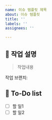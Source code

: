 ```yaml
---
name: 이슈 템플릿 제목
about: 이슈 템플릿
title: ''
labels: ''
assignees: ''

---
```


## 📕 작업 설명

> 작업내용

작업 브랜치:

## 📖 To-Do list

- [ ] 할 일1
- [ ] 할 일2
